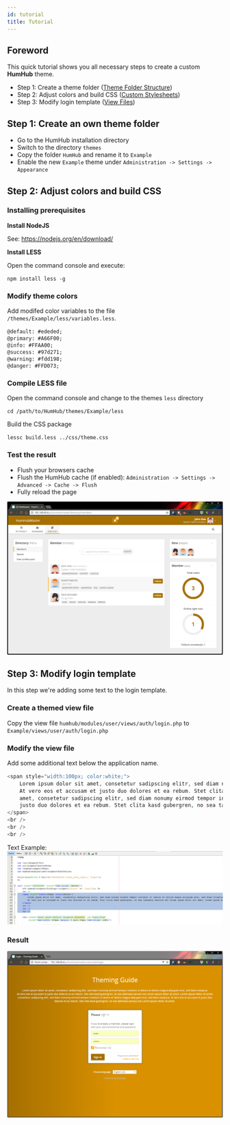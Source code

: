 ```yaml
---
id: tutorial
title: Tutorial
---
```


Foreword
--------
This quick tutorial shows you all necessary steps to create a custom **HumHub** theme.

- Step 1: Create a theme folder ([Theme Folder Structure](structure.md))
- Step 2: Adjust colors and build CSS ([Custom Stylesheets](css.md))
- Step 3: Modify login template ([View Files](views.md))


Step 1: Create an own theme folder
---------------------------------
- Go to the HumHub installation directory
- Switch to the directory `themes`
- Copy the folder `HumHub` and rename it to `Example`
- Enable the new `Example` theme under `Administration -> Settings -> Appearance`

Step 2: Adjust colors and build CSS 
-----------------------------------

### Installing prerequisites 

**Install NodeJS** 

See: https://nodejs.org/en/download/

**Install LESS**

Open the command console and execute:

```
npm install less -g
```

### Modify theme colors
Add modifed color variables to the file `/themes/Example/less/variables.less`.

```
@default: #ededed;
@primary: #A66F00;
@info: #FFAA00;
@success: #97d271;
@warning: #fdd198;
@danger: #FFD073;
```

### Compile LESS file
Open the command console and change to the themes `less` directory

``` 
cd /path/to/HumHub/themes/Example/less
```

Build the CSS package

```
lessc build.less ../css/theme.css
```

### Test the result
- Flush your browsers cache
- Flush the HumHub cache (if enabled): `Administration -> Settings -> Advanced -> Cache -> Flush`
- Fully reload the page

![Example](images/color-example.png)

Step 3: Modify login template
------------------------------

In this step we're adding some text to the login template.

### Create a themed view file
Copy the view file `humhub/modules/user/views/auth/login.php` to `Example/views/user/auth/login.php`

### Modify the view file
Add some additional text below the application name.

```php
<span style="width:100px; color:white;">
    Lorem ipsum dolor sit amet, consetetur sadipscing elitr, sed diam nonumy eirmod tempor invidunt ut labore et dolore magna aliquyam erat, sed diam voluptua.<br />
    At vero eos et accusam et justo duo dolores et ea rebum. Stet clita kasd gubergren, no sea takimata sanctus est Lorem ipsum dolor sit amet. Lorem ipsum dolor sit 
    amet, consetetur sadipscing elitr, sed diam nonumy eirmod tempor invidunt ut labore et dolore magna aliquyam erat, sed diam voluptua. At vero eos et accusam et 
    justo duo dolores et ea rebum. Stet clita kasd gubergren, no sea takimata sanctus est Lorem ipsum dolor sit amet.
</span>
<br />
<br />
<br />
```

Text Example:
![Example Text](images/modify-template.png)

### Result
![Result](images/modify-template-result.png)
 





